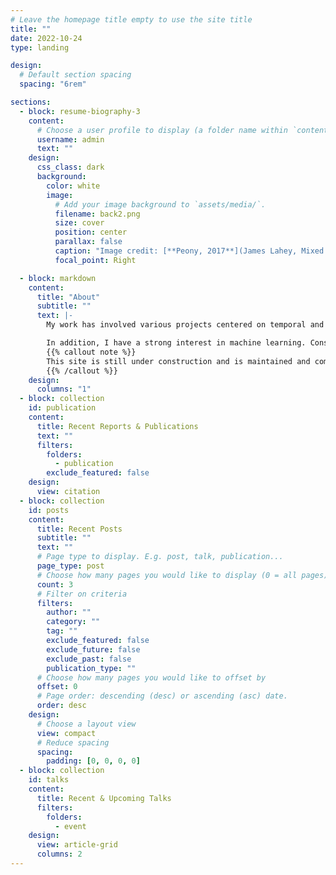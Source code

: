 ```yaml
---
# Leave the homepage title empty to use the site title
title: ""
date: 2022-10-24
type: landing

design:
  # Default section spacing
  spacing: "6rem"

sections:
  - block: resume-biography-3
    content:
      # Choose a user profile to display (a folder name within `content/authors/`)
      username: admin
      text: ""
    design:
      css_class: dark
      background:
        color: white
        image:
          # Add your image background to `assets/media/`.
          filename: back2.png
          size: cover
          position: center
          parallax: false
          caption: "Image credit: [**Peony, 2017**](James Lahey, Mixed Media on Canvas)"
          focal_point: Right

  - block: markdown
    content:
      title: "About"
      subtitle: ""
      text: |-
        My work has involved various projects centered on temporal and spatial simulations, with a particular focus on stochastic and physical phenomena. On this website, I will present several significant projects broadly covering the field of computational physics. We will explore the numerical resolution of various types of partial differential equations (PDEs) applied to a wide range of physical phenomena, as well as the use of Monte Carlo simulations for modeling both quantum and classical systems.

        In addition, I have a strong interest in machine learning. Consequently, I will showcase various projects in this field, ranging from biological applications to more physics-oriented topics, such as SIREN and LSTM networks. These projects will cover classical regression and classification problems, as well as more complex topics, including the study of generative adversarial networks (GANs) and diffusion models.
        {{% callout note %}}
        This site is still under construction and is maintained and complete during my free time, feel free to contact me if you have any suggestion or question.
        {{% /callout %}}
    design:
      columns: "1"
  - block: collection
    id: publication
    content:
      title: Recent Reports & Publications
      text: ""
      filters:
        folders:
          - publication
        exclude_featured: false
    design:
      view: citation
  - block: collection
    id: posts
    content:
      title: Recent Posts
      subtitle: ""
      text: ""
      # Page type to display. E.g. post, talk, publication...
      page_type: post
      # Choose how many pages you would like to display (0 = all pages)
      count: 3
      # Filter on criteria
      filters:
        author: ""
        category: ""
        tag: ""
        exclude_featured: false
        exclude_future: false
        exclude_past: false
        publication_type: ""
      # Choose how many pages you would like to offset by
      offset: 0
      # Page order: descending (desc) or ascending (asc) date.
      order: desc
    design:
      # Choose a layout view
      view: compact
      # Reduce spacing
      spacing:
        padding: [0, 0, 0, 0]
  - block: collection
    id: talks
    content:
      title: Recent & Upcoming Talks
      filters:
        folders:
          - event
    design:
      view: article-grid
      columns: 2
---
```

